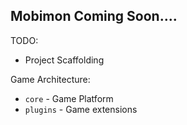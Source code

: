 ## Mobimon Coming Soon....

TODO:
  * Project Scaffolding

Game Architecture:
  * `core` - Game Platform
  * `plugins` - Game extensions
